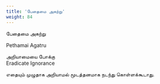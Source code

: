 ```yaml
---
title: 'பேதைமை அகற்று'
weight: 84
---
```

 

பேதைமை அகற்று

Pethamai Agatru

அறியாமையை போக்கு  
Eradicate Ignorance

எதையும் முழுதாக அறியாமல் மூடத்தனமாக நடந்து கொள்ளக்கூடாது.